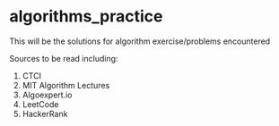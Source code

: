 # algorithms_practice

This will be the solutions for algorithm exercise/problems encountered

Sources to be read including:  
1. CTCI
2. MIT Algorithm Lectures
3. Algoexpert.io
4. LeetCode
5. HackerRank
